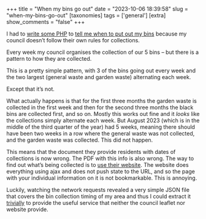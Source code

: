+++
title = "When my bins go out"
date = "2023-10-06 18:39:58"
slug = "when-my-bins-go-out"
[taxonomies]
tags = ['general']
[extra]
show_comments = "false"
+++

I had to [write some PHP](https://github.com/pipwilson/bin-collections/tree/main) to [tell me when to put out my bins](https://philwilson.org/bins/) because my council doesn’t follow their own rules for collections.

Every week my council organises the collection of our 5 bins – but there is a pattern to how they are collected.

This is a pretty simple pattern, with 3 of the bins going out every week and the two largest (general waste and garden waste) alternating each week.

Except that it’s not.

What actually happens is that for the first three months the garden waste is collected in the first week and then for the second three months the black bins are collected first, and so on. Mostly this works out fine and it *looks* like the collections simply alternate each week. But August 2023 (which is in the middle of the third quarter of the year) had 5 weeks, meaning there should have been two weeks in a row where the general waste was not collected, and the garden waste was collected. This did not happen.

This means that the document they provide residents with dates of collections is now wrong. The PDF with this info is also wrong. The way to find out what’s being collected is to [use their website](https://www.bathnes.gov.uk/webforms/waste/collectionday/). The website does everything using ajax and does not push state to the URL, and so the page with your individual information on it is not bookmarkable. This is annoying.

Luckily, watching the network requests revealed a very simple JSON file that covers the bin collection timing of my area and thus I could extract it [trivially](https://github.com/pipwilson/bin-collections/tree/main) to provide the useful service that neither the council leaflet nor website provide.
